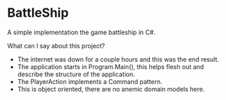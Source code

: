 # BattleShip
A simple implementation the game battleship in C#.

What can I say about this project?
* The internet was down for a couple hours and this was the end result. 
* The application starts in Program.Main(), this helps flesh out and describe the structure of the application.
* The PlayerAction implements a Command pattern.
* This is object oriented, there are no anemic domain models here.


